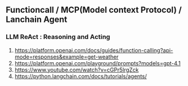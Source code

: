 ## Functioncall / MCP(Model context Protocol) / Lanchain Agent
### LLM ReAct : Reasoning and Acting
1. https://platform.openai.com/docs/guides/function-calling?api-mode=responses&example=get-weather
2. https://platform.openai.com/playground/prompts?models=gpt-4.1
3. https://www.youtube.com/watch?v=cGPr5IrgZck
4. https://python.langchain.com/docs/tutorials/agents/
